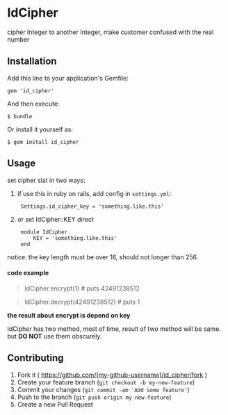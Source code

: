 # IdCipher

cipher Integer to another Integer, make customer confused with the real number

## Installation

Add this line to your application's Gemfile:

    gem 'id_cipher'

And then execute:

    $ bundle

Or install it yourself as:

    $ gem install id_cipher

## Usage

set cipher slat in two ways:

1. if use this in ruby on rails, add config in ``settings.yml``:

        Settings.id_cipher_key = 'something.like.this'
        
2. or set IdCipher::KEY direct

        module IdCipher
            KEY = 'something.like.this'
        end
        
notice: the key length must be over 16, should not longer than 256.

#### code example

> IdCipher.encrypt(1) # puts 42491238512

>IdCipher.decrypt(42491238512) # puts 1

**the result about encrypt is depend on key**

IdCipher has two method, most of time, result of two method will be same.
but **DO NOT** use them obscurely.

## Contributing

1. Fork it ( https://github.com/[my-github-username]/id_cipher/fork )
2. Create your feature branch (`git checkout -b my-new-feature`)
3. Commit your changes (`git commit -am 'Add some feature'`)
4. Push to the branch (`git push origin my-new-feature`)
5. Create a new Pull Request

